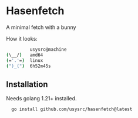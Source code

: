 # Hasenfetch

A minimal fetch with a bunny

How it looks:

```bash
         usysrc@machine
(\__/)   amd64
(='.'=)  linux
(")_(")  6h52m45s
```

## Installation


Needs golang 1.21+ installed.

```bash
  go install github.com/usysrc/hasenfetch@latest
```
